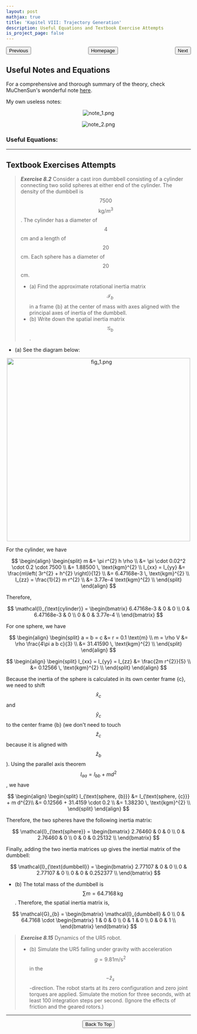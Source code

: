 ```yaml
---
layout: post
mathjax: true
title: 'Kapitel VIII: Trajectory Generation'
description: Useful Equations and Textbook Exercise Attempts
is_project_page: false
---
```



<p style="text-align:center;">
<button type="button" onclick="window.location.href='index.html';">Homepage</button>
<span style="float:left;"><button type="button" onclick="window.location.href='KapVII.html';">Previous</button></span>
<span style="float:right;"><button type="button" onclick="window.location.href='KapIX.html';">Next</button></span>
</p>

## Useful Notes and Equations
For a comprehensive and thorough summary of the theory, check MuChenSun's wonderful note [here](https://muchensun.github.io/ModernRoboticsCourseNotes/ch8.html).

My own useless notes:
<p align="center">
    <img src="https://drive.google.com/uc?export=view&id=1rD6lfWDzWFAR3CN-GxD9cGoFu4NmHmdJ" alt="note_1.png">
</p>

<p align="center">
    <img src="https://drive.google.com/uc?export=view&id=1dJFxAOmOdBuaR8Srisk2FyZPiZR4p1Fp" alt="note_2.png">
</p>

### Useful Equations:

***

## Textbook Exercises Attempts
> _**Exercise 8.2**_ Consider a cast iron dumbbell consisting of a cylinder connecting two solid spheres at either end of the cylinder. The density of the dumbbell is $$7500$$ $$\text{kg}/m^{3}$$. The cylinder has a diameter of $$4$$ cm and a length of $$20$$ cm. Each sphere has a diameter of $$20$$ cm.
> - (a) Find the approximate rotational inertia matrix $$\mathcal{I}_{b}$$ in a frame {b} at the center of mass with axes aligned with the principal axes of inertia of the dumbbell.
> - (b) Write down the spatial inertia matrix $$\mathcal{G}_{b}$$.

- (a)
See the diagram below:
<p align="center">
    <img src="https://drive.google.com/uc?export=view&id=1_vXdxfkMKCnMURUEImuCWfvWDoyml8Zh" alt="fig_1.png" width="500">
</p>
For the cylinder, we have

$$
\begin{align}
    \begin{split}
        m &= \pi r^{2} h \rho \\
        &= \pi \cdot 0.02^2 \cdot 0.2 \cdot 7500 \\
        &= 1.88500 \, \text{kgm}^{2} \\
        I_{xx} = I_{yy} &= \frac{m\left( 3r^{2} + h^{2} \right)}{12} \\
        &= 6.47168e-3 \, \text{kgm}^{2} \\
        I_{zz} = \frac{1}{2} m r^{2} \\
        &= 3.77e-4 \text{kgm}^{2} \\
    \end{split}
\end{align}
$$

Therefore,

$$ \mathcal{I}_{\text{cylinder}} = 
\begin{bmatrix}
    6.47168e-3 & 0 & 0 \\
    0 & 6.47168e-3 & 0 \\
    0 & 0 & 3.77e-4 \\
\end{bmatrix}
$$

For one sphere, we have

$$
\begin{align}
    \begin{split}
        a = b = c &= r = 0.1 \text{m} \\
        m = \rho V &= \rho \frac{4\pi a b c}{3} \\
        &= 31.41590 \, \text{kgm}^{2} \\
    \end{split}
\end{align}
$$

$$
\begin{align}
    \begin{split}
        I_{xx} = I_{yy} = I_{zz} &= \frac{2m r^{2}}{5} \\
        &= 0.12566 \, \text{kgm}^{2} \\
    \end{split}
\end{align}
$$

Because the inertia of the sphere is calculated in its own center frame {c}, we need to shift $$\hat{x}_{c}$$ and $$\hat{y}_{c}$$ to the center frame {b} (we don't need to touch $$\hat{z}_{c}$$ because it is aligned with $$\hat{z}_{b}$$). Using the parallel axis theorem $$I_{aa} = I_{bb} + m d ^{2}$$, we have 

$$
\begin{align}
    \begin{split}
        I_{\text{sphere, {b}}} &= I_{\text{sphere, {c}}} + m d^{2}\\
        &= 0.12566 + 31.4159 \cdot 0.2 \\
        &= 1.38230 \, \text{kgm}^{2} \\
    \end{split}
\end{align}
$$

Therefore, the two spheres have the following inertia matrix:

$$ \mathcal{I}_{\text{sphere}} = 
\begin{bmatrix}
       2.76460 & 0 & 0 \\
       0 & 2.76460 & 0 \\
       0 & 0 & 0.25132 \\
\end{bmatrix}
$$

Finally, adding the two inertia matrices up gives the inertial matrix of the dumbbell:

$$ \mathcal{I}_{\text{dumbbell}} =
\begin{bmatrix}
    2.77107 & 0 & 0 \\
    0 & 2.77107 & 0 \\
    0 & 0 & 0.252377 \\
\end{bmatrix}
$$

- (b) The total mass of the dumbbell is $$\sum m = 64.7168\,\text{kg}$$. Therefore, the spatial inertia matrix is,

$$ \mathcal{G}_{b} = 
\begin{bmatrix}
    \mathcal{I}_{dumbbell} & 0 \\
    0 & 64.7168 \cdot \begin{bmatrix}
       1 & 0 & 0 \\
       0 & 1 & 0 \\
       0 & 0 & 1 \\
    \end{bmatrix}
\end{bmatrix}
$$

> _**Exercise 8.15**_ Dynamics of the UR5 robot.
> - (b) Simulate the UR5 falling under gravity with acceleration $$g = 9.81 \text{m/s}^{2}$$ in the $$-\hat{z}_{s}$$-direction. The robot starts at its zero configuration and zero joint torques are applied. Simulate the motion for three seconds, with at least 100 integration steps per second. (Ignore the effects of friction and the geared rotors.)


***


<p style="text-align:center;">
<button type="button" onclick="window.location.href='#top';">Back To Top</button>
<p>
